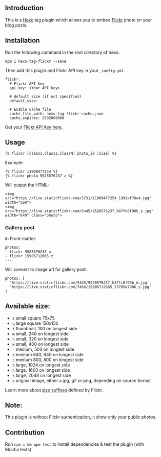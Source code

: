 ## Introduction

This is a [Hexo](https://hexo.io) tag plugin which allows you to embed [Flickr](https://flickr.com) photo on your blog posts.


## Installation

Run the following command in the root directory of hexo:

```
npm i hexo-tag-flickr --save
```

Then add this plugin and Flickr API key in your `_config.yml`.

```
flickr:
  # Flickr API key
  api_key: <Your API key>

  # default size (if not specified)
  default_size: -

  # Enable Cache file
  cache_file_path: hexo-tag-flickr-cache.json
  cache_expires: 2592000000
```
Get your [Flickr API Key here.](https://www.flickr.com/services/api/keys/)

## Usage

```
{% flickr [class1,class2,classN] photo_id [size] %}
```

Example:

```
{% flickr 11909477254 %}
{% flickr photo 9528576237 z %}
```

Will output the HTML:

```
<img src="https://live.staticflickr.com/3731/11909477254_1992af78e4.jpg" width="500">
<img src="https://live.staticflickr.com/5445/9528576237_b87fc8f98b_z.jpg" width="640" class="photo">
```

### Gallery post

in Front-matter:

```
photos: 
- flickr 9528576237 m
- flickr 15905712665 z
---
```

Will convert to image url for gallery post:

```
photos: [ 
  'https://live.staticflickr.com/5445/9528576237_b87fc8f98b_m.jpg',
  'https://live.staticflickr.com/7498/15905712665_73705e7986_z.jpg'
]
```

## Available size:

* `s` small square 75x75
* `q` large square 150x150
* `t` thumbnail, 100 on longest side
* `m` small, 240 on longest side
* `n` small, 320 on longest side
* `w` small, 400 on longest side
* `-` medium, 500 on longest side
* `z` medium 640, 640 on longest side
* `c` medium 800, 800 on longest side
* `b` large, 1024 on longest side
* `h` large, 1600 on longest side
* `k` large, 2048 on longest side
* `o` original image, either a jpg, gif or png, depending on source format

Learn more about [size suffixes](https://www.flickr.com/services/api/misc.urls.html) defined by Flickr.

## Note:
This plugin is without Flickr authentication, it show only your public photos.

## Contribution

Run ```npm i && npm test``` to install dependencies & test the plugin (with Mocha tests)
